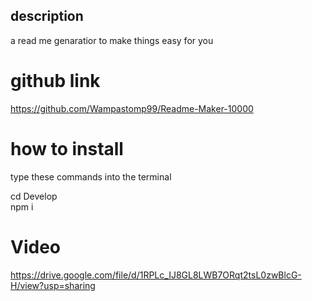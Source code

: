 ## description
a read me genaratior to make things easy for you 

# github link
https://github.com/Wampastomp99/Readme-Maker-10000

# how to install
type these commands into the terminal

cd Develop         
 npm i

 # Video
 https://drive.google.com/file/d/1RPLc_IJ8GL8LWB7ORqt2tsL0zwBlcG-H/view?usp=sharing